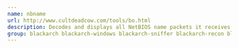 ```yaml
---
name: nbname
url: http://www.cultdeadcow.com/tools/bo.html
description: Decodes and displays all NetBIOS name packets it receives on UDP port 137 and more! URL : http://www.
group: blackarch blackarch-windows blackarch-sniffer blackarch-recon blackarch-dos blackarch-scanner
---
```

